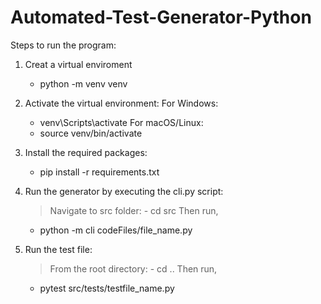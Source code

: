 # Automated-Test-Generator-Python

Steps to run the program:

1) Creat a virtual enviroment
    - python -m venv venv

2) Activate the virtual environment:
    For Windows:
    - venv\Scripts\activate
    For macOS/Linux:
    - source venv/bin/activate

3) Install the required packages:
    - pip install -r requirements.txt

4) Run the generator by executing the cli.py script:
    > Navigate to src folder:
        - cd src
    Then run,
    - python -m cli codeFiles/file_name.py

5) Run the test file:
    > From the root directory:
        - cd ..
    Then run,
    - pytest src/tests/testfile_name.py